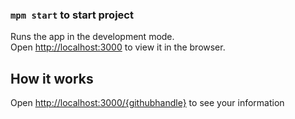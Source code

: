 
### `mpm start` to start project

Runs the app in the development mode.<br />
Open [http://localhost:3000](http://localhost:3000) to view it in the browser.


## How it works
Open [http://localhost:3000/{githubhandle}](http://localhost:3000/loftykhanna) to see your information


